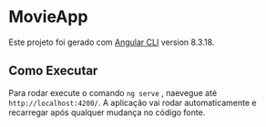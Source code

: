 
# MovieApp

Este projeto foi gerado com [Angular CLI](https://github.com/angular/angular-cli) version 8.3.18.

## Como Executar

Para rodar execute o comando `ng serve` ,  naevegue até `http://localhost:4200/`. A aplicação vai rodar automaticamente e recarregar após qualquer mudança no código fonte.
